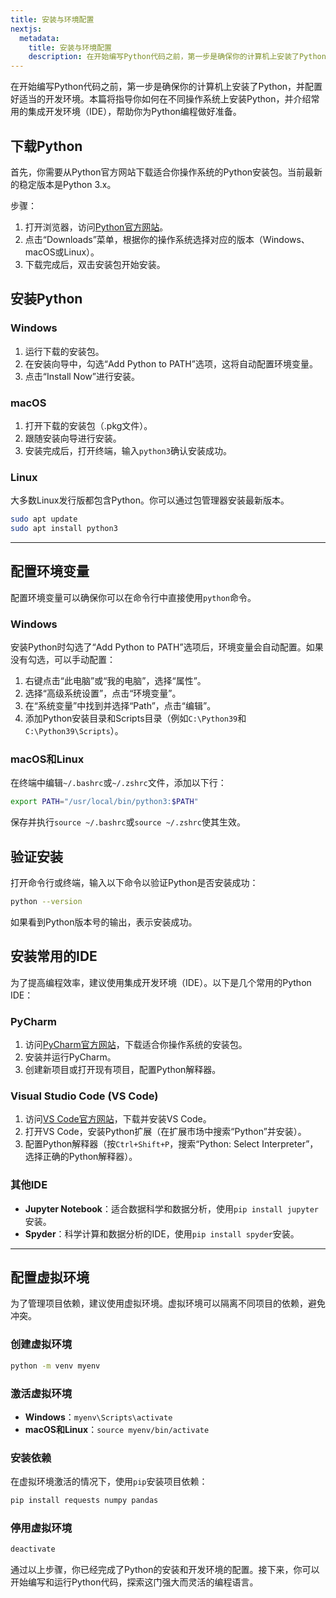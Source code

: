 ```yaml
---
title: 安装与环境配置
nextjs:
  metadata:
    title: 安装与环境配置
    description: 在开始编写Python代码之前，第一步是确保你的计算机上安装了Python，并配置好适当的开发环境。本篇将指导你如何在不同操作系统上安装Python，并介绍常用的集成开发环境（IDE），帮助你为Python编程做好准备。
---
```


在开始编写Python代码之前，第一步是确保你的计算机上安装了Python，并配置好适当的开发环境。本篇将指导你如何在不同操作系统上安装Python，并介绍常用的集成开发环境（IDE），帮助你为Python编程做好准备。

## 下载Python

首先，你需要从Python官方网站下载适合你操作系统的Python安装包。当前最新的稳定版本是Python 3.x。

步骤：

1. 打开浏览器，访问[Python官方网站](https://www.python.org/)。
2. 点击“Downloads”菜单，根据你的操作系统选择对应的版本（Windows、macOS或Linux）。
3. 下载完成后，双击安装包开始安装。

## 安装Python

### Windows

1. 运行下载的安装包。
2. 在安装向导中，勾选“Add Python to PATH”选项，这将自动配置环境变量。
3. 点击“Install Now”进行安装。

### macOS

1. 打开下载的安装包（.pkg文件）。
2. 跟随安装向导进行安装。
3. 安装完成后，打开终端，输入`python3`确认安装成功。

### Linux

大多数Linux发行版都包含Python。你可以通过包管理器安装最新版本。

```bash
sudo apt update
sudo apt install python3
```

---

## 配置环境变量

配置环境变量可以确保你可以在命令行中直接使用`python`命令。

### Windows

安装Python时勾选了“Add Python to PATH”选项后，环境变量会自动配置。如果没有勾选，可以手动配置：

1. 右键点击“此电脑”或“我的电脑”，选择“属性”。
2. 选择“高级系统设置”，点击“环境变量”。
3. 在“系统变量”中找到并选择“Path”，点击“编辑”。
4. 添加Python安装目录和Scripts目录（例如`C:\Python39`和`C:\Python39\Scripts`）。

### macOS和Linux

在终端中编辑`~/.bashrc`或`~/.zshrc`文件，添加以下行：

```bash
export PATH="/usr/local/bin/python3:$PATH"
```

保存并执行`source ~/.bashrc`或`source ~/.zshrc`使其生效。

## 验证安装

打开命令行或终端，输入以下命令以验证Python是否安装成功：

```bash
python --version
```

如果看到Python版本号的输出，表示安装成功。

## 安装常用的IDE

为了提高编程效率，建议使用集成开发环境（IDE）。以下是几个常用的Python IDE：

### PyCharm

1. 访问[PyCharm官方网站](https://www.jetbrains.com/pycharm/)，下载适合你操作系统的安装包。
2. 安装并运行PyCharm。
3. 创建新项目或打开现有项目，配置Python解释器。

### Visual Studio Code (VS Code)

1. 访问[VS Code官方网站](https://code.visualstudio.com/)，下载并安装VS Code。
2. 打开VS Code，安装Python扩展（在扩展市场中搜索“Python”并安装）。
3. 配置Python解释器（按`Ctrl+Shift+P`，搜索“Python: Select Interpreter”，选择正确的Python解释器）。

### 其他IDE

- **Jupyter Notebook**：适合数据科学和数据分析，使用`pip install jupyter`安装。
- **Spyder**：科学计算和数据分析的IDE，使用`pip install spyder`安装。

---

## 配置虚拟环境

为了管理项目依赖，建议使用虚拟环境。虚拟环境可以隔离不同项目的依赖，避免冲突。

### 创建虚拟环境

```bash
python -m venv myenv
```

### 激活虚拟环境

- **Windows**：`myenv\Scripts\activate`
- **macOS和Linux**：`source myenv/bin/activate`

### 安装依赖

在虚拟环境激活的情况下，使用`pip`安装项目依赖：

```bash
pip install requests numpy pandas
```

### 停用虚拟环境

```bash
deactivate
```

通过以上步骤，你已经完成了Python的安装和开发环境的配置。接下来，你可以开始编写和运行Python代码，探索这门强大而灵活的编程语言。
